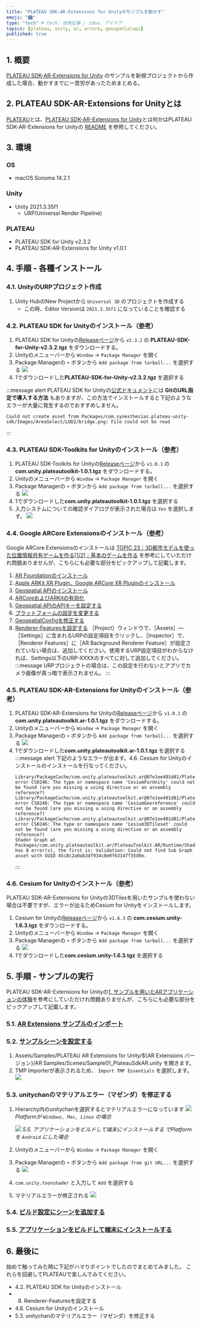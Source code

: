```yaml
---
title: "PLATEAU SDK-AR-Extensions for Unityのサンプルを動かす"
emoji: "🏙️"
type: "tech" # tech: 技術記事 / idea: アイデア
topics: [plateau, unity, ar, arcore, geospatialapi]
published: true
---
```


## 1. 概要

[PLATEAU SDK-AR-Extensions for Unity](https://github.com/Project-PLATEAU/PLATEAU-SDK-AR-Extensions-for-Unity) のサンプルを新規プロジェクトから作成した場合、動かすまでに一苦労があったためまとめる。

## 2. PLATEAU SDK-AR-Extensions for Unityとは

[PLATEAU](https://www.mlit.go.jp/plateau/)とは、[PLATEAU SDK-AR-Extensions for Unity](https://github.com/Project-PLATEAU/PLATEAU-SDK-AR-Extensions-for-Unity)とは何かはPLATEAU SDK-AR-Extensions for Unityの [README](https://github.com/Project-PLATEAU/PLATEAU-SDK-AR-Extensions-for-Unity/blob/main/README.md) を参照してください。

## 3. 環境

### OS
- macOS Sonoma 14.2.1

### Unity
- Unity 2021.3.35f1
  - URP(Universal Render Pipeline)

### PLATEAU
- PLATEAU SDK for Unity v2.3.2
- PLATEAU SDK-AR-Extensions for Unity v1.0.1

## 4. 手順 - 各種インストール

### 4.1. UnityのURPプロジェクト作成

1. Unity HubのNew Projectから `Universal 3D` のプロジェクトを作成する
    - この時、Editor Versionは `2021.3.35f1` になっていることを確認する

### 4.2. PLATEAU SDK for Unityのインストール（[参考](https://project-plateau.github.io/PLATEAU-SDK-for-Unity/manual/Installation.html#tgz%E3%83%95%E3%82%A1%E3%82%A4%E3%83%AB%E3%81%8B%E3%82%89%E5%B0%8E%E5%85%A5%E3%81%99%E3%82%8B%E6%96%B9%E6%B3%95)）

1. PLATEAU SDK for Unityの[Releaseページ](https://github.com/Project-PLATEAU/PLATEAU-SDK-for-Unity/releases)から `v2.3.2` の **PLATEAU-SDK-for-Unity-v2.3.2.tgz** をダウンロードする。
2. Unityのメニューバーから `Window` -> `Package Manager` を開く
3. Package Managerの `+` ボタンから `Add package from tarball...` を選択する
    ![](/images/articles/plateau-sdk-ar-sample-manual/4-2-1-1.png)
4. 1でダウンロードした**PLATEAU-SDK-for-Unity-v2.3.2.tgz** を選択する

:::message alert
PLATEAU SDK for Unityの[公式ドキュメント](https://project-plateau.github.io/PLATEAU-SDK-for-Unity/manual/Installation.html)には **GitのURL指定で導入する方法** もありますが、この方法でインストールすると下記のようなエラーが大量に発生するのでおすすめしません。
```
Could not create asset from Packages/com.synesthesias.plateau-unity-sdk/Images/AreaSelect/LOD2/bridge.png: File could not be read
```
:::

### 4.3. PLATEAU SDK-Toolkits for Unityのインストール（[参考](https://github.com/Project-PLATEAU/PLATEAU-SDK-Toolkits-for-Unity?tab=readme-ov-file#3-plateau-sdk-toolkits-for-unity-%E3%81%AE%E3%82%A4%E3%83%B3%E3%82%B9%E3%83%88%E3%83%BC%E3%83%AB)）

1. PLATEAU SDK-Toolkits for Unityの[Releaseページ](https://github.com/Project-PLATEAU/PLATEAU-SDK-Toolkits-for-Unity/releases)から `v1.0.1` の **com.unity.plateautoolkit-1.0.1.tgz** をダウンロードする。
2. Unityのメニューバーから `Window` -> `Package Manager` を開く
3. Package Managerの `+` ボタンから `Add package from tarball...` を選択する
    ![](/images/articles/plateau-sdk-ar-sample-manual/4-2-1-1.png)
4. 1でダウンロードした**com.unity.plateautoolkit-1.0.1.tgz** を選択する
5. 入力システムについての確認ダイアログが表示された場合は `Yes` を選択します。
    ![](/images/articles/plateau-sdk-ar-sample-manual/4-3-3-1.png)

### 4.4. Google ARCore Extensionsのインストール（[参考](https://www.mlit.go.jp/plateau/learning/tpc23-1/)）

Google ARCore Extensionsのインストールは [TOPIC 23｜3D都市モデルを使った位置情報共有ゲームを作る[1/2]｜基本のゲームを作る](https://www.mlit.go.jp/plateau/learning/tpc23-1/) を参考にしていただけれ問題ありませんが、こちらにも必要な部分をピックアップして記載します。

1. [AR Foundationのインストール](https://www.mlit.go.jp/plateau/learning/tpc23-1/#:~:text=%EF%BC%BB1%EF%BC%BDAR%20Foundation%E3%81%A8Geospatial%20API%E3%81%AE%E3%82%A4%E3%83%B3%E3%82%B9%E3%83%88%E3%83%BC%E3%83%AB)
2. [Apple ARKit XR Plugin、Google ARCore XR Pluginのインストール](https://www.mlit.go.jp/plateau/learning/tpc23-1/#:~:text=%EF%BC%BB2%EF%BC%BDApple%20ARKit%20XR%20Plugin%E3%80%81Google%20ARCore%20XR%20Plugin%E3%81%AE%E3%82%A4%E3%83%B3%E3%82%B9%E3%83%88%E3%83%BC%E3%83%AB)
3. [Geospatial APIのインストール](https://www.mlit.go.jp/plateau/learning/tpc23-1/#:~:text=%EF%BC%BB3%EF%BC%BDGeospatial%20API%E3%81%AE%E3%82%A4%E3%83%B3%E3%82%B9%E3%83%88%E3%83%BC%E3%83%AB)
4. [ARCoreおよびARKitの有効化](https://www.mlit.go.jp/plateau/learning/tpc23-1/#:~:text=%EF%BC%BB4%EF%BC%BDARCore%E3%81%8A%E3%82%88%E3%81%B3ARKit%E3%81%AE%E6%9C%89%E5%8A%B9%E5%8C%96)
5. [Geospatial APIのAPIキーを設定する](https://www.mlit.go.jp/plateau/learning/tpc23-1/#:~:text=%EF%BC%BB6%EF%BC%BDGeospatial%20API%E3%81%AEAPI%E3%82%AD%E3%83%BC%E3%82%92%E8%A8%AD%E5%AE%9A%E3%81%99%E3%82%8B)
6. [プラットフォームの設定を変更する](https://www.mlit.go.jp/plateau/learning/tpc23-1/#:~:text=%E3%81%A6%E3%81%8F%E3%81%A0%E3%81%95%E3%81%84%E3%80%82-,%EF%BC%BB7%EF%BC%BD%E3%83%97%E3%83%A9%E3%83%83%E3%83%88%E3%83%95%E3%82%A9%E3%83%BC%E3%83%A0%E3%81%AE%E8%A8%AD%E5%AE%9A%E3%82%92%E5%A4%89%E6%9B%B4%E3%81%99%E3%82%8B,-%EF%BC%BBPlayer%EF%BC%BD%E3%82%BF%E3%83%96%E3%81%A7)
7. [GeospatialConfigを修正する](https://www.mlit.go.jp/plateau/learning/tpc23-1/#:~:text=%EF%BC%BB8%EF%BC%BDGeospatialConfig%E3%82%92%E4%BF%AE%E6%AD%A3%E3%81%99%E3%82%8B)
8. [Renderer-Featuresを設定する](https://www.mlit.go.jp/plateau/learning/tpc23-1/#:~:text=%EF%BC%BB9%EF%BC%BDRenderer%2DFeatures%E3%82%92%E8%A8%AD%E5%AE%9A%E3%81%99%E3%82%8B)
    ［Project］ウィンドウで、［Assets］―［Settings］に含まれるURPの設定項目をクリックし、［Inspector］で、［Renderer Features］に［AR Background Renderer Feature］が設定されていない場合は、追加してください。使用するURP設定項目がわからなければ、Settings以下のURP-XXXXのすべてに対して追加してください。
    :::message
    URPプロジェクトの場合は、この設定を行わないとアプリでカメラ画像が真っ暗で表示されません。
    :::

### 4.5. PLATEAU SDK-AR-Extensions for Unityのインストール（[参考](https://github.com/Project-PLATEAU/PLATEAU-SDK-AR-Extensions-for-Unity?tab=readme-ov-file#plateau-sdk-ar-extensions-for-unity-%E3%81%AE%E3%82%A4%E3%83%B3%E3%82%B9%E3%83%88%E3%83%BC%E3%83%AB)）

1. PLATEAU SDK-AR-Extensions for Unityの[Releaseページ](https://github.com/Project-PLATEAU/PLATEAU-SDK-AR-Extensions-for-Unity/releases)から `v1.0.1` の **com.unity.plateautoolkit.ar-1.0.1.tgz** をダウンロードする。
2. Unityのメニューバーから `Window` -> `Package Manager` を開く
3. Package Managerの `+` ボタンから `Add package from tarball...` を選択する
    ![](/images/articles/plateau-sdk-ar-sample-manual/4-2-1-1.png)
4. 1でダウンロードした**com.unity.plateautoolkit.ar-1.0.1.tgz** を選択する
    :::message alert
    下記のようなエラーが出ます。4.6. Cesium for Unityのインストールのインストールを行なってください。
    ```
    Library/PackageCache/com.unity.plateautoolkit.ar@07e1ee401d81/PlateauToolkit.AR/Runtime/PlateauARPositioning.cs(7,7): error CS0246: The type or namespace name 'CesiumForUnity' could not be found (are you missing a using directive or an assembly reference?)
    Library/PackageCache/com.unity.plateautoolkit.ar@07e1ee401d81/PlateauToolkit.AR/Runtime/PlateauARPositioning.cs(51,26): error CS0246: The type or namespace name 'CesiumGeoreference' could not be found (are you missing a using directive or an assembly reference?)
    Library/PackageCache/com.unity.plateautoolkit.ar@07e1ee401d81/PlateauToolkit.AR/Runtime/PlateauARPositioning.cs(52,26): error CS0246: The type or namespace name 'Cesium3DTileset' could not be found (are you missing a using directive or an assembly reference?)
    Shader Graph at Packages/com.unity.plateautoolkit.ar/PlateauToolkit.AR/Runtime/Shaders/CesiumTilesetClippingShader.shadergraph has 8 error(s), the first is: Validation: Could not find Sub Graph asset with GUID 45c8c2a0ab2df934c8e0f63147f35d0e.
    ```
    :::
    
### 4.6. Cesium for Unityのインストール（[参考](https://github.com/Project-PLATEAU/PLATEAU-SDK-Maps-Toolkit-for-Unity?tab=readme-ov-file#cesium-for-unity-%E3%81%AE%E3%82%A4%E3%83%B3%E3%82%B9%E3%83%88%E3%83%BC%E3%83%AB)）

PLATEAU SDK-AR-Extensions for Unityの3DTilesを用いたサンプルを使わない場合は不要ですが、エラーが出るためCesium for Unityをインストールします。

1. Cesium for Unityの[Releaseページ](https://github.com/CesiumGS/cesium-unity/releases/tag/v1.6.3)から `v1.6.3` の **com.cesium.unity-1.6.3.tgz** をダウンロードする。
2. Unityのメニューバーから `Window` -> `Package Manager` を開く
3. Package Managerの `+` ボタンから `Add package from tarball...` を選択する
    ![](/images/articles/plateau-sdk-ar-sample-manual/4-2-1-1.png)
4. 1でダウンロードした**com.cesium.unity-1.6.3.tgz** を選択する

## 5. 手順 - サンプルの実行

PLATEAU SDK-AR-Extensions for Unityの[1. サンプルを用いたARアプリケーションの体験](https://github.com/Project-PLATEAU/PLATEAU-SDK-AR-Extensions-for-Unity?tab=readme-ov-file#1-%E3%82%B5%E3%83%B3%E3%83%97%E3%83%AB%E3%82%92%E7%94%A8%E3%81%84%E3%81%9Far%E3%82%A2%E3%83%97%E3%83%AA%E3%82%B1%E3%83%BC%E3%82%B7%E3%83%A7%E3%83%B3%E3%81%AE%E4%BD%93%E9%A8%93)を参考にしていただけれ問題ありませんが、こちらにも必要な部分をピックアップして記載します。

### 5.1. [AR Extensions サンプルのインポート](https://github.com/Project-PLATEAU/PLATEAU-SDK-AR-Extensions-for-Unity?tab=readme-ov-file#1-1-ar-extensions-%E3%82%B5%E3%83%B3%E3%83%97%E3%83%AB%E3%81%AE%E3%82%A4%E3%83%B3%E3%83%9D%E3%83%BC%E3%83%88)

### 5.2. [サンプルシーンを設定する](https://github.com/Project-PLATEAU/PLATEAU-SDK-AR-Extensions-for-Unity?tab=readme-ov-file#1-2-%E3%82%B5%E3%83%B3%E3%83%97%E3%83%AB%E3%82%B7%E3%83%BC%E3%83%B3%E3%82%92%E8%A8%AD%E5%AE%9A%E3%81%99%E3%82%8B)

1. Assets/Samples/PLATEAU AR Extensions for Unity/${AR Extensions バージョン}/AR Samples/Scenes/Sample01_PlateauSdkAR.unity を開きます。
2. TMP Importerが表示されるため、 `Import TMP Essentials` を選択します。
    ![](/images/articles/plateau-sdk-ar-sample-manual/5-2-2-1.png)

### 5.3. unitychanのマテリアルエラー（マゼンダ）を修正する

1. Hierarchy内のunitychanを選択するとマテリアルエラーになっています
    ![](/images/articles/plateau-sdk-ar-sample-manual/5-2-3-1.png)
    *Platformが `Windows, Mac, Linux` の場合*

    ![](/images/articles/plateau-sdk-ar-sample-manual/5-2-3-2.png)
    *5.5. アプリケーションをビルドして端末にインストールする でPlatformを `Android` にした場合*
2. Unityのメニューバーから `Window` -> `Package Manager` を開く
3. Package Managerの `+` ボタンから `Add package from git URL...` を選択する
    ![](/images/articles/plateau-sdk-ar-sample-manual/5-2-3-3.png)
4. `com.unity.toonshader` と入力して `Add` を選択する
5. マテリアルエラーが修正される
    ![](/images/articles/plateau-sdk-ar-sample-manual/5-2-3-4.png)

### 5.4. [ビルド設定にシーンを追加する](https://github.com/Project-PLATEAU/PLATEAU-SDK-AR-Extensions-for-Unity?tab=readme-ov-file#1-5-%E3%83%93%E3%83%AB%E3%83%89%E8%A8%AD%E5%AE%9A%E3%81%AB%E3%82%B7%E3%83%BC%E3%83%B3%E3%82%92%E8%BF%BD%E5%8A%A0%E3%81%99%E3%82%8B)

### 5.5. [アプリケーションをビルドして端末にインストールする](https://github.com/Project-PLATEAU/PLATEAU-SDK-AR-Extensions-for-Unity?tab=readme-ov-file#1-6-%E3%82%A2%E3%83%97%E3%83%AA%E3%82%B1%E3%83%BC%E3%82%B7%E3%83%A7%E3%83%B3%E3%82%92%E3%83%93%E3%83%AB%E3%83%89%E3%81%97%E3%81%A6%E7%AB%AF%E6%9C%AB%E3%81%AB%E3%82%A4%E3%83%B3%E3%82%B9%E3%83%88%E3%83%BC%E3%83%AB%E3%81%99%E3%82%8B)

## 6. 最後に

始めて触ってみた時に下記がハマりポイントでしたのでまとめてみました。
これらを回避してPLATEAUで楽しんでみてください。

- 4.2. PLATEAU SDK for Unityのインストール
- 8. Renderer-Featuresを設定する
- 4.6. Cesium for Unityのインストール
- 5.3. unitychanのマテリアルエラー（マゼンダ）を修正する